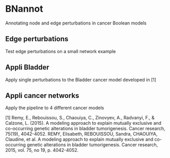 # BNannot
Annotating node and edge perturbations in cancer Boolean models

## Edge perturbations
Test edge perturbations on a small network example

## Appli Bladder
Apply single perturbations to the Bladder cancer model developed in [1]

## Appli cancer networks
Apply the pipeline to 4 different cancer models



[1] Remy, E., Rebouissou, S., Chaouiya, C., Zinovyev, A., Radvanyi, F., & Calzone, L. (2015). A modeling approach to explain mutually exclusive and co-occurring genetic alterations in bladder tumorigenesis. Cancer research, 75(19), 4042-4052. REMY, Elisabeth, REBOUISSOU, Sandra, CHAOUIYA, Claudine, et al. A modeling approach to explain mutually exclusive and co-occurring genetic alterations in bladder tumorigenesis. Cancer research, 2015, vol. 75, no 19, p. 4042-4052.
